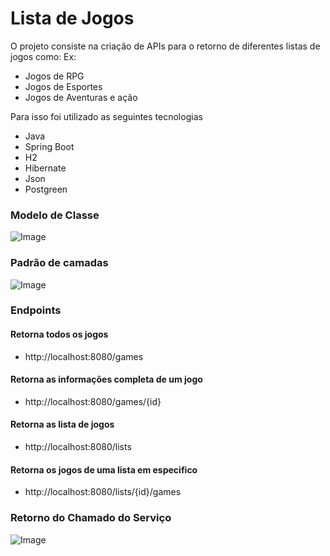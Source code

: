 # Lista de Jogos

O projeto consiste na criação de APIs para o retorno de diferentes listas de jogos como:
Ex: 
- Jogos de RPG
- Jogos de Esportes
- Jogos de Aventuras e ação

Para isso foi utilizado as seguintes tecnologias
- Java
- Spring Boot
- H2
- Hibernate
- Json
- Postgreen

### Modelo de Classe
![Image](https://github.com/user-attachments/assets/d50b80e3-6fd7-4ea6-a046-e741929040eb)

### Padrão de camadas
![Image](https://github.com/user-attachments/assets/1de097b1-1c37-4055-94fb-4e9d1695c4b9)

### Endpoints
#### Retorna todos os jogos 
- http://localhost:8080/games
#### Retorna as informações completa de um jogo
- http://localhost:8080/games/{id}
#### Retorna as lista de jogos 
- http://localhost:8080/lists
#### Retorna os jogos de uma lista em especifico
- http://localhost:8080/lists/{id}/games
### Retorno do Chamado do Serviço
![Image](https://github.com/user-attachments/assets/8ae9e8f2-285f-4256-b383-c5b4c4684f0c)

